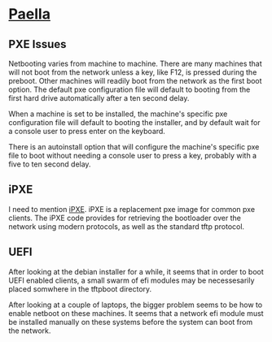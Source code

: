 # [Paella](#)

## PXE Issues

Netbooting varies from machine to machine.  There are many machines that will 
not boot from the network unless a key, like F12, is pressed during the 
preboot.  Other machines will readily boot from the network as the first 
boot option.  The default pxe configuration file will default to booting 
from the first hard drive automatically after a ten second delay.  

When a machine is set to be installed, the machine's specific pxe 
configuration file will default to booting the installer, and by 
default wait for a console user to press enter on the keyboard.

There is an autoinstall option that will configure the machine's specific 
pxe file to boot without needing a console user to press a key, probably 
with a five to ten second delay.

## iPXE

I need to mention [iPXE](https://ipxe.org).  iPXE is a replacement
pxe image for common pxe clients.  The iPXE code provides for retrieving the
bootloader over the network using modern protocols, as well as the standard
tftp protocol.

## UEFI

After looking at the debian installer for a while, it seems that in order to
boot UEFI enabled clients, a small swarm of efi modules may be necessesarily
placed somwhere in the tftpboot directory.

After looking at a couple of laptops, the bigger problem seems to be how
to enable netboot on these machines.  It seems that a network efi module
must be installed manually on these systems before the system can boot
from the network.
